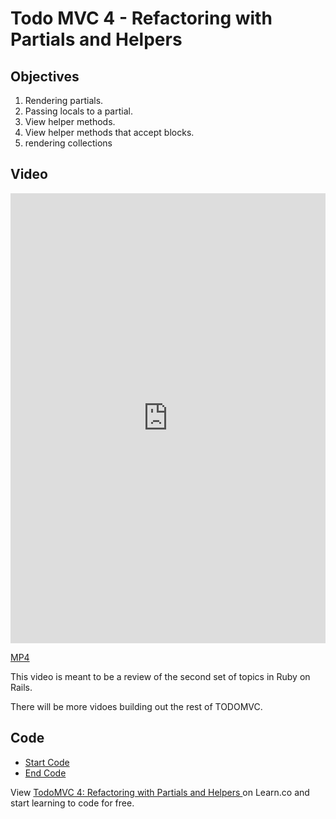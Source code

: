 # Todo MVC 4 - Refactoring with Partials and Helpers

## Objectives

1. Rendering partials.
2. Passing locals to a partial.
3. View helper methods.
4. View helper methods that accept blocks.
5. rendering collections

## Video

<iframe width="100%" height="720" src="https://www.youtube.com/embed/gcecoObIc5s?rel=0&amp;showinfo=0" frameborder="0" allowfullscreen></iframe>

[MP4](http://learn-co-videos.s3.amazonaws.com/rails/todomvc-lecture-4.mp4)

This video is meant to be a review of the second set of topics in Ruby on Rails.

There will be more vidoes building out the rest of TODOMVC.

## Code

- [Start Code](https://github.com/aviflombaum/todo-mvc-lv/tree/lecture-4)
- [End Code](https://github.com/aviflombaum/todo-mvc-lv/tree/lecture-5)
<p data-visibility='hidden'>View <a href='https://learn.co/lessons/todomvc-4-refactoring-with-partials-and-helpers'>TodoMVC 4: Refactoring with Partials and Helpers </a> on Learn.co and start learning to code for free.</p>
